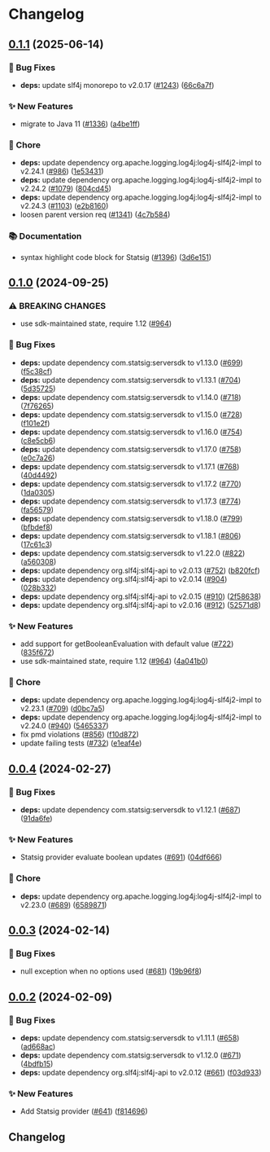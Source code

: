 # Changelog

## [0.1.1](https://github.com/open-feature/java-sdk-contrib/compare/dev.openfeature.contrib.providers.statsig-v0.1.0...dev.openfeature.contrib.providers.statsig-v0.1.1) (2025-06-14)


### 🐛 Bug Fixes

* **deps:** update slf4j monorepo to v2.0.17 ([#1243](https://github.com/open-feature/java-sdk-contrib/issues/1243)) ([66c6a7f](https://github.com/open-feature/java-sdk-contrib/commit/66c6a7fc1bdc3e907793d2fc1eb0d412693a4aee))


### ✨ New Features

* migrate to Java 11 ([#1336](https://github.com/open-feature/java-sdk-contrib/issues/1336)) ([a4be1ff](https://github.com/open-feature/java-sdk-contrib/commit/a4be1ff66870a72189873171e83c5b65dbb9991c))


### 🧹 Chore

* **deps:** update dependency org.apache.logging.log4j:log4j-slf4j2-impl to v2.24.1 ([#986](https://github.com/open-feature/java-sdk-contrib/issues/986)) ([1e53431](https://github.com/open-feature/java-sdk-contrib/commit/1e53431353c1de0856db6bdb815d2218d9ac94a2))
* **deps:** update dependency org.apache.logging.log4j:log4j-slf4j2-impl to v2.24.2 ([#1079](https://github.com/open-feature/java-sdk-contrib/issues/1079)) ([804cd45](https://github.com/open-feature/java-sdk-contrib/commit/804cd455d6e9e79e1fa72b003245027ed7450487))
* **deps:** update dependency org.apache.logging.log4j:log4j-slf4j2-impl to v2.24.3 ([#1103](https://github.com/open-feature/java-sdk-contrib/issues/1103)) ([e2b8160](https://github.com/open-feature/java-sdk-contrib/commit/e2b8160dda2b82b43f665753187ab85a4e1abe13))
* loosen parent version req ([#1341](https://github.com/open-feature/java-sdk-contrib/issues/1341)) ([4c7b584](https://github.com/open-feature/java-sdk-contrib/commit/4c7b58413b47db5c8c52b906ec2cbbc846779199))


### 📚 Documentation

* syntax highlight code block for Statsig ([#1396](https://github.com/open-feature/java-sdk-contrib/issues/1396)) ([3d6e151](https://github.com/open-feature/java-sdk-contrib/commit/3d6e1512d42ab61c58e9f85b27e08016425862fa))

## [0.1.0](https://github.com/open-feature/java-sdk-contrib/compare/dev.openfeature.contrib.providers.statsig-v0.0.4...dev.openfeature.contrib.providers.statsig-v0.1.0) (2024-09-25)


### ⚠ BREAKING CHANGES

* use sdk-maintained state, require 1.12 ([#964](https://github.com/open-feature/java-sdk-contrib/issues/964))

### 🐛 Bug Fixes

* **deps:** update dependency com.statsig:serversdk to v1.13.0 ([#699](https://github.com/open-feature/java-sdk-contrib/issues/699)) ([f5c38cf](https://github.com/open-feature/java-sdk-contrib/commit/f5c38cf832e6d4970b3076811ac5b6c2b7da86ee))
* **deps:** update dependency com.statsig:serversdk to v1.13.1 ([#704](https://github.com/open-feature/java-sdk-contrib/issues/704)) ([5d35725](https://github.com/open-feature/java-sdk-contrib/commit/5d357255f10f6608a51bf253bac5dc999fef5a83))
* **deps:** update dependency com.statsig:serversdk to v1.14.0 ([#718](https://github.com/open-feature/java-sdk-contrib/issues/718)) ([7f76265](https://github.com/open-feature/java-sdk-contrib/commit/7f76265b4f610a171bd5bd239941cb1d1420ab55))
* **deps:** update dependency com.statsig:serversdk to v1.15.0 ([#728](https://github.com/open-feature/java-sdk-contrib/issues/728)) ([f101e2f](https://github.com/open-feature/java-sdk-contrib/commit/f101e2f6d5b5d9486bc5b426a1f05c71b70d658c))
* **deps:** update dependency com.statsig:serversdk to v1.16.0 ([#754](https://github.com/open-feature/java-sdk-contrib/issues/754)) ([c8e5cb6](https://github.com/open-feature/java-sdk-contrib/commit/c8e5cb66305db5b076ed4ba5f1a6d1a60b0115f3))
* **deps:** update dependency com.statsig:serversdk to v1.17.0 ([#758](https://github.com/open-feature/java-sdk-contrib/issues/758)) ([e0c7a26](https://github.com/open-feature/java-sdk-contrib/commit/e0c7a266835ab41e9298cd9b726f696bcac21527))
* **deps:** update dependency com.statsig:serversdk to v1.17.1 ([#768](https://github.com/open-feature/java-sdk-contrib/issues/768)) ([40d4492](https://github.com/open-feature/java-sdk-contrib/commit/40d4492372c44abccf45f03a3ec499b3727b6d0a))
* **deps:** update dependency com.statsig:serversdk to v1.17.2 ([#770](https://github.com/open-feature/java-sdk-contrib/issues/770)) ([1da0305](https://github.com/open-feature/java-sdk-contrib/commit/1da0305d8daf35fc64d0864bf9839ac1afe88bf4))
* **deps:** update dependency com.statsig:serversdk to v1.17.3 ([#774](https://github.com/open-feature/java-sdk-contrib/issues/774)) ([fa56579](https://github.com/open-feature/java-sdk-contrib/commit/fa56579fdebe99cbc5415e95585ba791b4e1b247))
* **deps:** update dependency com.statsig:serversdk to v1.18.0 ([#799](https://github.com/open-feature/java-sdk-contrib/issues/799)) ([bfbdef8](https://github.com/open-feature/java-sdk-contrib/commit/bfbdef8cdfe6bdbb1015ffc65354f852b3889fa5))
* **deps:** update dependency com.statsig:serversdk to v1.18.1 ([#806](https://github.com/open-feature/java-sdk-contrib/issues/806)) ([17c61c3](https://github.com/open-feature/java-sdk-contrib/commit/17c61c32d5669ef19e886230b95c4028e9d87d0c))
* **deps:** update dependency com.statsig:serversdk to v1.22.0 ([#822](https://github.com/open-feature/java-sdk-contrib/issues/822)) ([a560308](https://github.com/open-feature/java-sdk-contrib/commit/a560308452ea737b41b9d19d1d0942dffa7f9e51))
* **deps:** update dependency org.slf4j:slf4j-api to v2.0.13 ([#752](https://github.com/open-feature/java-sdk-contrib/issues/752)) ([b820fcf](https://github.com/open-feature/java-sdk-contrib/commit/b820fcf1b7ea945a8e450dcc90addb82f5fb865d))
* **deps:** update dependency org.slf4j:slf4j-api to v2.0.14 ([#904](https://github.com/open-feature/java-sdk-contrib/issues/904)) ([028b332](https://github.com/open-feature/java-sdk-contrib/commit/028b332dc8ac3b134e5453d5449a4c11b4ef250a))
* **deps:** update dependency org.slf4j:slf4j-api to v2.0.15 ([#910](https://github.com/open-feature/java-sdk-contrib/issues/910)) ([2f58638](https://github.com/open-feature/java-sdk-contrib/commit/2f58638eb4907c948325d1e61853e1b6eabfa4c1))
* **deps:** update dependency org.slf4j:slf4j-api to v2.0.16 ([#912](https://github.com/open-feature/java-sdk-contrib/issues/912)) ([52571d8](https://github.com/open-feature/java-sdk-contrib/commit/52571d806e7c547006db836245b4895fe9bc4660))


### ✨ New Features

* add support for getBooleanEvaluation with default value ([#722](https://github.com/open-feature/java-sdk-contrib/issues/722)) ([835f672](https://github.com/open-feature/java-sdk-contrib/commit/835f6727d98883bb7fc351b5dd59039228fbcb2b))
* use sdk-maintained state, require 1.12 ([#964](https://github.com/open-feature/java-sdk-contrib/issues/964)) ([4a041b0](https://github.com/open-feature/java-sdk-contrib/commit/4a041b0dda9c4e460f4c2199f3bc680df0dda621))


### 🧹 Chore

* **deps:** update dependency org.apache.logging.log4j:log4j-slf4j2-impl to v2.23.1 ([#709](https://github.com/open-feature/java-sdk-contrib/issues/709)) ([d0bc7a5](https://github.com/open-feature/java-sdk-contrib/commit/d0bc7a5aceb746d6d7c442e189a6a1e011673ba7))
* **deps:** update dependency org.apache.logging.log4j:log4j-slf4j2-impl to v2.24.0 ([#940](https://github.com/open-feature/java-sdk-contrib/issues/940)) ([5465337](https://github.com/open-feature/java-sdk-contrib/commit/546533739b453988720bb051d5e623ac7eb0b588))
* fix pmd violations ([#856](https://github.com/open-feature/java-sdk-contrib/issues/856)) ([f10d872](https://github.com/open-feature/java-sdk-contrib/commit/f10d87205dd6a21222de362694d208fd293d9200))
* update failing tests ([#732](https://github.com/open-feature/java-sdk-contrib/issues/732)) ([e1eaf4e](https://github.com/open-feature/java-sdk-contrib/commit/e1eaf4e3778d11ecf25d4276d3733760fa72eb9f))

## [0.0.4](https://github.com/open-feature/java-sdk-contrib/compare/dev.openfeature.contrib.providers.statsig-v0.0.3...dev.openfeature.contrib.providers.statsig-v0.0.4) (2024-02-27)


### 🐛 Bug Fixes

* **deps:** update dependency com.statsig:serversdk to v1.12.1 ([#687](https://github.com/open-feature/java-sdk-contrib/issues/687)) ([91da6fe](https://github.com/open-feature/java-sdk-contrib/commit/91da6fee020bdf60d51e1a6849e94201a2b04dec))


### ✨ New Features

* Statsig provider evaluate boolean updates ([#691](https://github.com/open-feature/java-sdk-contrib/issues/691)) ([04df666](https://github.com/open-feature/java-sdk-contrib/commit/04df6669264227e3c3c6165ea0d876e5d8aa8766))


### 🧹 Chore

* **deps:** update dependency org.apache.logging.log4j:log4j-slf4j2-impl to v2.23.0 ([#689](https://github.com/open-feature/java-sdk-contrib/issues/689)) ([6589871](https://github.com/open-feature/java-sdk-contrib/commit/65898713166b5d02f246302c54fd7400ee4238d5))

## [0.0.3](https://github.com/open-feature/java-sdk-contrib/compare/dev.openfeature.contrib.providers.statsig-v0.0.2...dev.openfeature.contrib.providers.statsig-v0.0.3) (2024-02-14)


### 🐛 Bug Fixes

* null exception when no options used ([#681](https://github.com/open-feature/java-sdk-contrib/issues/681)) ([19b96f8](https://github.com/open-feature/java-sdk-contrib/commit/19b96f8c8a62dbde3ed52177953d3e9fe9398912))

## [0.0.2](https://github.com/open-feature/java-sdk-contrib/compare/dev.openfeature.contrib.providers.statsig-v0.0.1...dev.openfeature.contrib.providers.statsig-v0.0.2) (2024-02-09)


### 🐛 Bug Fixes

* **deps:** update dependency com.statsig:serversdk to v1.11.1 ([#658](https://github.com/open-feature/java-sdk-contrib/issues/658)) ([ad668ac](https://github.com/open-feature/java-sdk-contrib/commit/ad668acd81568f86c55d3a02f3678f7169631275))
* **deps:** update dependency com.statsig:serversdk to v1.12.0 ([#671](https://github.com/open-feature/java-sdk-contrib/issues/671)) ([4bdfb15](https://github.com/open-feature/java-sdk-contrib/commit/4bdfb157f33a5b141e7c7b2a905b91db952d7611))
* **deps:** update dependency org.slf4j:slf4j-api to v2.0.12 ([#661](https://github.com/open-feature/java-sdk-contrib/issues/661)) ([f03d933](https://github.com/open-feature/java-sdk-contrib/commit/f03d93305bda8ea932831e81db57c989ce4e14e4))


### ✨ New Features

* Add Statsig provider ([#641](https://github.com/open-feature/java-sdk-contrib/issues/641)) ([f814696](https://github.com/open-feature/java-sdk-contrib/commit/f814696463dd742ee30d1a1e5bdc196b6689447e))

## Changelog
